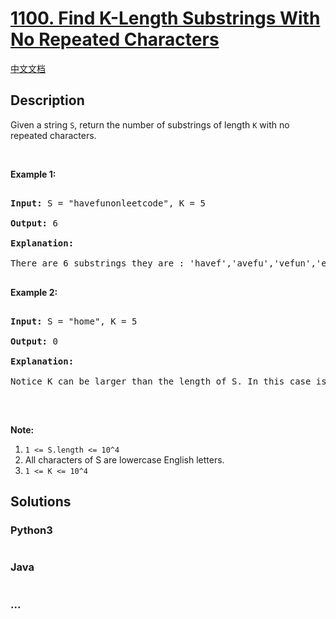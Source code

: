 # [1100. Find K-Length Substrings With No Repeated Characters](https://leetcode.com/problems/find-k-length-substrings-with-no-repeated-characters)

[中文文档](/solution/1100-1199/1100.Find%20K-Length%20Substrings%20With%20No%20Repeated%20Characters/README.md)

## Description

<p>Given a string <code>S</code>, return the number of substrings of length <code>K</code> with no repeated characters.</p>

<p>&nbsp;</p>

<p><strong>Example 1:</strong></p>

<pre>

<strong>Input: </strong>S = <span id="example-input-1-1">&quot;havefunonleetcode&quot;</span>, K = <span id="example-input-1-2">5</span>

<strong>Output: </strong><span id="example-output-1">6</span>

<strong>Explanation: </strong>

There are 6 substrings they are : &#39;havef&#39;,&#39;avefu&#39;,&#39;vefun&#39;,&#39;efuno&#39;,&#39;etcod&#39;,&#39;tcode&#39;.

</pre>

<p><strong>Example 2:</strong></p>

<pre>

<strong>Input: </strong>S = <span id="example-input-2-1">&quot;home&quot;</span>, K = <span id="example-input-2-2">5</span>

<strong>Output: </strong><span id="example-output-2">0</span>

<strong>Explanation: </strong>

Notice K can be larger than the length of S. In this case is not possible to find any substring.

</pre>

<p>&nbsp;</p>

<p><strong>Note:</strong></p>

<ol>
	<li><code>1 &lt;= S.length &lt;= 10^4</code></li>
	<li>All characters of S are lowercase English letters.</li>
	<li><code>1 &lt;= K &lt;= 10^4</code></li>
</ol>

## Solutions

<!-- tabs:start -->

### **Python3**

```python

```

### **Java**

```java

```

### **...**

```

```

<!-- tabs:end -->
